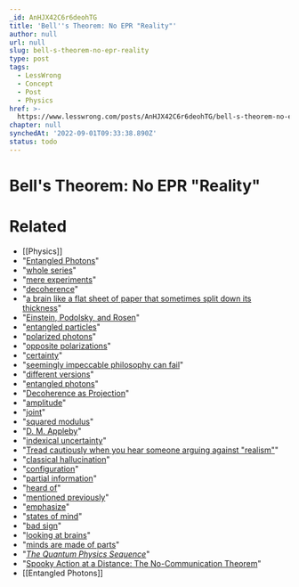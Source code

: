 ```yaml
---
_id: AnHJX42C6r6deohTG
title: 'Bell''s Theorem: No EPR "Reality"'
author: null
url: null
slug: bell-s-theorem-no-epr-reality
type: post
tags:
  - LessWrong
  - Concept
  - Post
  - Physics
href: >-
  https://www.lesswrong.com/posts/AnHJX42C6r6deohTG/bell-s-theorem-no-epr-reality
chapter: null
synchedAt: '2022-09-01T09:33:38.890Z'
status: todo
---
```


# Bell's Theorem: No EPR "Reality"


# Related

- [[Physics]]
- "[Entangled Photons](http://www.overcomingbias.com/2008/05/entangled-photo.html)"
- "[whole series](http://www.overcomingbias.com/2008/04/quantum-explana.html)"
- "[mere experiments](http://www.overcomingbias.com/2008/04/identical-parti.html)"
- "[decoherence](http://www.overcomingbias.com/2008/04/on-being-decohe.html)"
- "[a brain like a flat sheet of paper that sometimes split down its thickness](http://www.overcomingbias.com/2008/04/physics-meets-e.html)"
- "[Einstein, Podolsky, and Rosen](http://prola.aps.org/abstract/PR/v47/i10/p777_1)"
- "[entangled particles](http://www.overcomingbias.com/2008/05/entangled-photo.html)"
- "[polarized photons](http://www.overcomingbias.com/2008/05/projection.html)"
- "[opposite polarizations](http://www.overcomingbias.com/2008/05/entangled-photo.html)"
- "[certainty](http://www.overcomingbias.com/2008/01/infinite-certai.html)"
- "[seemingly impeccable philosophy can fail](http://www.overcomingbias.com/2008/04/identical-parti.html)"
- "[different versions](http://www.overcomingbias.com/2008/04/on-being-decohe.html)"
- "[entangled photons](http://www.overcomingbias.com/2008/05/entangled-photo.html)"
- "[Decoherence as Projection](http://www.overcomingbias.com/2008/05/projection.html)"
- "[amplitude](http://www.overcomingbias.com/2008/04/configurations.html)"
- "[joint](http://www.overcomingbias.com/2008/04/joint-configura.html)"
- "[squared modulus](http://www.overcomingbias.com/2008/04/configurations.html)"
- "[D. M. Appleby](http://aps.arxiv.org/abs/quant-ph/0308114)"
- "[indexical uncertainty](http://www.overcomingbias.com/2008/01/is-reality-ugly.html)"
- "[Tread cautiously when you hear someone arguing against "realism"](http://yudkowsky.net/bayes/truth.html)"
- "[classical hallucination](http://www.overcomingbias.com/2008/04/no-individual-p.html)"
- "[configuration](http://www.overcomingbias.com/2008/04/configurations.html)"
- "[partial information](http://www.overcomingbias.com/2008/03/mind-probabilit.html)"
- "[heard of](http://www.overcomingbias.com/2007/10/no-one-knows-wh.html)"
- "[mentioned previously](http://www.overcomingbias.com/2008/04/where-experienc.html)"
- "[emphasize](http://www.overcomingbias.com/2008/03/mind-probabilit.html)"
- "[states of mind](http://www.overcomingbias.com/2008/03/mind-projection.html)"
- "[bad sign](http://www.overcomingbias.com/2008/04/philosophy-meet.html)"
- "[looking at brains](http://www.overcomingbias.com/2008/04/brain-breakthro.html)"
- "[minds are made of parts](http://www.overcomingbias.com/2008/03/angry-atoms.html)"
- "[_The Quantum Physics Sequence_](/lw/r5/the_quantum_physics_sequence/)"
- "[Spooky Action at a Distance: The No-Communication Theorem](/lw/q2/spooky_action_at_a_distance_the_nocommunication/)"
- [[Entangled Photons]]
